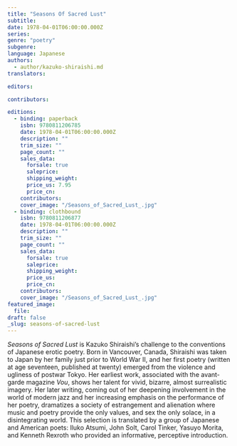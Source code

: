 ```yaml
---
title: "Seasons Of Sacred Lust"
subtitle:
date: 1978-04-01T06:00:00.000Z
series:
genre: "poetry"
subgenre:
language: Japanese
authors:
  - author/kazuko-shiraishi.md
translators:

editors:

contributors:

editions:
  - binding: paperback
    isbn: 9780811206785
    date: 1978-04-01T06:00:00.000Z
    description: ""
    trim_size: ""
    page_count: ""
    sales_data:
      forsale: true
      saleprice:
      shipping_weight:
      price_us: 7.95
      price_cn:
    contributors:
    cover_image: "/Seasons_of_Sacred_Lust_.jpg"
  - binding: clothbound
    isbn: 9780811206877
    date: 1978-04-01T06:00:00.000Z
    description: ""
    trim_size: ""
    page_count: ""
    sales_data:
      forsale: true
      saleprice:
      shipping_weight:
      price_us:
      price_cn:
    contributors:
    cover_image: "/Seasons_of_Sacred_Lust_.jpg"
featured_image:
  file:
draft: false
_slug: seasons-of-sacred-lust
---
```


_Seasons of Sacred Lust_ is Kazuko Shiraishi’s challenge to the conventions of Japanese erotic poetry. Born in Vancouver, Canada, Shiraishi was taken to Japan by her family just prior to World War II, and her first poetry (written at age seventeen, published at twenty) emerged from the violence and ugliness of postwar Tokyo. Her earliest work, associated with the avant-garde magazine _Vou_, shows her talent for vivid, bizarre, almost surrealistic imagery. Her later writing, coming out of her deepening involvement in the world of modern jazz and her increasing emphasis on the performance of her poetry, dramatizes a society of estrangement and alienation where music and poetry provide the only values, and sex the only solace, in a disintegrating world. This selection is translated by a group of Japanese and American poets: Iluko Atsumi, John Solt, Carol Tinker, Yasuyo Morita, and Kenneth Rexroth who provided an informative, perceptive introduction.

